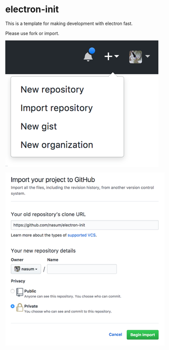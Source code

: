# electron-init

This is a template for making development with electron fast.

Please use fork or import.

![import](./img/import_01.png)

![import](./img/import_02.png)
